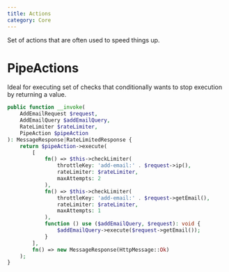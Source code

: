 ```yaml
---
title: Actions
category: Core
---
```


Set of actions that are often used to speed things up.

# PipeActions

Ideal for executing set of checks that conditionally wants to stop execution by returning a value.

```php
public function __invoke(
    AddEmailRequest $request,
    AddEmailQuery $addEmailQuery,
    RateLimiter $rateLimiter,
    PipeAction $pipeAction
): MessageResponse|RateLimitedResponse {
    return $pipeAction->execute(
        [
            fn() => $this->checkLimiter(
                throttleKey: 'add-email:' . $request->ip(),
                rateLimiter: $rateLimiter,
                maxAttempts: 2
            ),
            fn() => $this->checkLimiter(
                throttleKey: 'add-email:' . $request->getEmail(),
                rateLimiter: $rateLimiter,
                maxAttempts: 1
            ),
            function () use ($addEmailQuery, $request): void {
                $addEmailQuery->execute($request->getEmail());
            }
        ],
        fn() => new MessageResponse(HttpMessage::Ok)
    );
}
```
